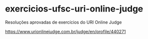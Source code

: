 # exercicios-ufsc-uri-online-judge
Resoluções aprovadas de exercícios do URI Online Judge

https://www.urionlinejudge.com.br/judge/en/profile/440271

